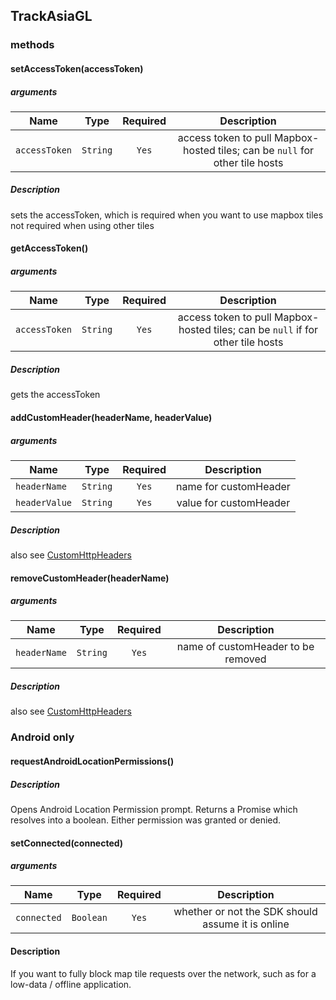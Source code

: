 ## TrackAsiaGL
###

### methods
#### setAccessToken(accessToken)

##### arguments
| Name | Type | Required | Description  |
| ---- | :--: | :------: | :----------: |
| `accessToken` | `String` | `Yes` | access token to pull Mapbox-hosted tiles; can be `null` for other tile hosts |

##### Description
sets the accessToken, which is required when you want to use mapbox tiles
not required when using other tiles

#### getAccessToken()

##### arguments
| Name | Type | Required | Description  |
| ---- | :--: | :------: | :----------: |
| `accessToken` | `String` | `Yes` | access token to pull Mapbox-hosted tiles; can be `null` if for other tile hosts |

##### Description
gets the accessToken


#### addCustomHeader(headerName, headerValue)

##### arguments
| Name | Type | Required | Description  |
| ---- | :--: | :------: | :----------: |
| `headerName` | `String` | `Yes` | name for customHeader |
| `headerValue` | `String` | `Yes` | value for customHeader |

##### Description
also see [CustomHttpHeaders](/docs/CustomHttpHeaders.md)


#### removeCustomHeader(headerName)

##### arguments
| Name | Type | Required | Description  |
| ---- | :--: | :------: | :----------: |
| `headerName` | `String` | `Yes` | name of customHeader to be removed |

##### Description
also see [CustomHttpHeaders](/docs/CustomHttpHeaders.md)


### Android only
#### requestAndroidLocationPermissions()
##### Description
Opens Android Location Permission prompt.
Returns a Promise which resolves into a boolean.
Either permission was granted or denied.


#### setConnected(connected)
##### arguments
| Name | Type | Required | Description  |
| ---- | :--: | :------: | :----------: |
| `connected` | `Boolean` | `Yes` | whether or not the SDK should assume it is online |

#### Description
If you want to fully block map tile requests over the network, such as for a low-data / offline application.
